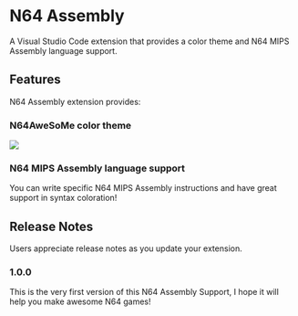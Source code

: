 # N64 Assembly

A Visual Studio Code extension that provides a color theme and N64 MIPS Assembly language support.

## Features

N64 Assembly extension provides:

### N64AweSoMe color theme

<img src="https://raw.githubusercontent.com/is06/n64-assembly/master/images/theme.png">

### N64 MIPS Assembly language support

You can write specific N64 MIPS Assembly instructions and have great support in syntax coloration!

## Release Notes

Users appreciate release notes as you update your extension.

### 1.0.0

This is the very first version of this N64 Assembly Support, I hope it will help you make awesome N64 games!
